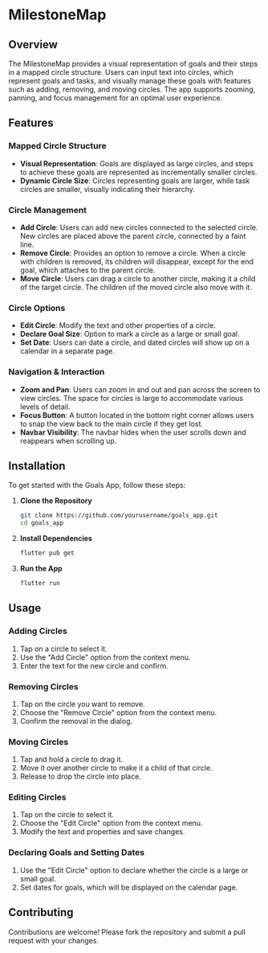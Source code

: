 # MilestoneMap

## Overview

The MilestoneMap provides a visual representation of goals and their steps in a mapped circle structure. Users can input text into circles, which represent goals and tasks, and visually manage these goals with features such as adding, removing, and moving circles. The app supports zooming, panning, and focus management for an optimal user experience.

## Features

### Mapped Circle Structure

- **Visual Representation**: Goals are displayed as large circles, and steps to achieve these goals are represented as incrementally smaller circles.
- **Dynamic Circle Size**: Circles representing goals are larger, while task circles are smaller, visually indicating their hierarchy.

### Circle Management

- **Add Circle**: Users can add new circles connected to the selected circle. New circles are placed above the parent circle, connected by a faint line.
- **Remove Circle**: Provides an option to remove a circle. When a circle with children is removed, its children will disappear, except for the end goal, which attaches to the parent circle.
- **Move Circle**: Users can drag a circle to another circle, making it a child of the target circle. The children of the moved circle also move with it.

### Circle Options

- **Edit Circle**: Modify the text and other properties of a circle.
- **Declare Goal Size**: Option to mark a circle as a large or small goal.
- **Set Date**: Users can date a circle, and dated circles will show up on a calendar in a separate page.

### Navigation & Interaction

- **Zoom and Pan**: Users can zoom in and out and pan across the screen to view circles. The space for circles is large to accommodate various levels of detail.
- **Focus Button**: A button located in the bottom right corner allows users to snap the view back to the main circle if they get lost.
- **Navbar Visibility**: The navbar hides when the user scrolls down and reappears when scrolling up.

## Installation

To get started with the Goals App, follow these steps:

1. **Clone the Repository**

   ```bash
   git clone https://github.com/yourusername/goals_app.git
   cd goals_app
   ```

2. **Install Dependencies**

   ```bash
   flutter pub get
   ```

3. **Run the App**

   ```bash
   flutter run
   ```

## Usage

### Adding Circles

1. Tap on a circle to select it.
2. Use the "Add Circle" option from the context menu.
3. Enter the text for the new circle and confirm.

### Removing Circles

1. Tap on the circle you want to remove.
2. Choose the "Remove Circle" option from the context menu.
3. Confirm the removal in the dialog.

### Moving Circles

1. Tap and hold a circle to drag it.
2. Move it over another circle to make it a child of that circle.
3. Release to drop the circle into place.

### Editing Circles

1. Tap on the circle to select it.
2. Choose the "Edit Circle" option from the context menu.
3. Modify the text and properties and save changes.

### Declaring Goals and Setting Dates

1. Use the "Edit Circle" option to declare whether the circle is a large or small goal.
2. Set dates for goals, which will be displayed on the calendar page.

## Contributing

Contributions are welcome! Please fork the repository and submit a pull request with your changes.
